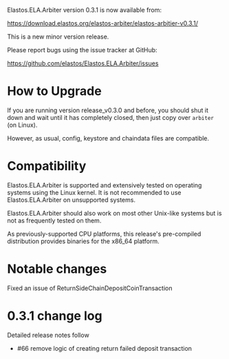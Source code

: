 Elastos.ELA.Arbiter version 0.3.1 is now available from:

  <https://download.elastos.org/elastos-arbiter/elastos-arbitier-v0.3.1/>

This is a new minor version release.

Please report bugs using the issue tracker at GitHub:

  <https://github.com/elastos/Elastos.ELA.Arbiter/issues>

How to Upgrade
==============

If you are running version release_v0.3.0 and before, you should shut it down and wait until
 it has completely closed, then just copy over `arbiter` (on Linux).

However, as usual, config, keystore and chaindata files are compatible.

Compatibility
==============

Elastos.ELA.Arbiter is supported and extensively tested on operating systems
using the Linux kernel. It is not recommended to use Elastos.ELA.Arbiter on
unsupported systems.

Elastos.ELA.Arbiter should also work on most other Unix-like systems but is not
as frequently tested on them.

As previously-supported CPU platforms, this release's pre-compiled
distribution provides binaries for the x86_64 platform.

Notable changes
===============

Fixed an issue of ReturnSideChainDepositCoinTransaction

0.3.1 change log
=================

Detailed release notes follow
 
- #66  remove logic of creating return failed deposit transaction



